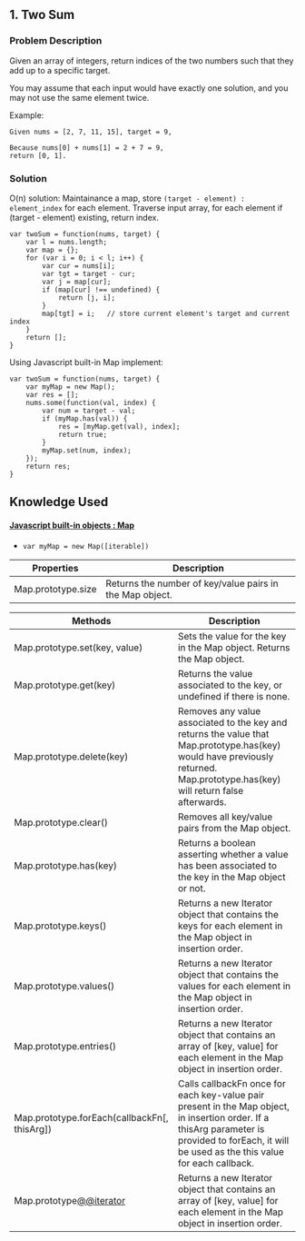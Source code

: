 ## 1. Two Sum
### Problem Description
Given an array of integers, return indices of the two numbers such that they add up to a specific target.

You may assume that each input would have exactly one solution, and you may not use the same element twice.

Example:
```
Given nums = [2, 7, 11, 15], target = 9,

Because nums[0] + nums[1] = 2 + 7 = 9,
return [0, 1].
```

### Solution
O(n) solution:
Maintainance a map, store `(target - element) : element_index` for each element. Traverse input array, for each element if (target - element) existing, return index.

```
var twoSum = function(nums, target) {
    var l = nums.length;
    var map = {};
    for (var i = 0; i < l; i++) {
        var cur = nums[i];
        var tgt = target - cur;
        var j = map[cur];
        if (map[cur] !== undefined) {
            return [j, i];
        }
        map[tgt] = i;   // store current element's target and current index
    }
    return [];
}
```

Using Javascript built-in Map implement:
```
var twoSum = function(nums, target) {
    var myMap = new Map();
    var res = [];
    nums.some(function(val, index) {
        var num = target - val;
        if (myMap.has(val)) {
            res = [myMap.get(val), index];
            return true;
        }
        myMap.set(num, index);
    });
    return res;
}
```

## Knowledge Used
#### [Javascript built-in objects : Map](https://developer.mozilla.org/en-US/docs/Web/JavaScript/Reference/Global_Objects/Map)
- `var myMap = new Map([iterable])`

Properties | Description
---------- | ------------------------
Map.prototype.size | Returns the number of key/value pairs in the Map object.

Methods | Description
------- | ---------------------------
Map.prototype.set(key, value) | Sets the value for the key in the Map object. Returns the Map object.
Map.prototype.get(key) | Returns the value associated to the key, or undefined if there is none.
Map.prototype.delete(key) | Removes any value associated to the key and returns the value that Map.prototype.has(key) would have previously returned. Map.prototype.has(key) will return false afterwards.
Map.prototype.clear() | Removes all key/value pairs from the Map object.
Map.prototype.has(key) | Returns a boolean asserting whether a value has been associated to the key in the Map object or not.
Map.prototype.keys() | Returns a new Iterator object that contains the keys for each element in the Map object in insertion order.
Map.prototype.values() | Returns a new Iterator object that contains the values for each element in the Map object in insertion order.
Map.prototype.entries() | Returns a new Iterator object that contains an array of [key, value] for each element in the Map object in insertion order.
Map.prototype.forEach(callbackFn[, thisArg]) | Calls callbackFn once for each key-value pair present in the Map object, in insertion order. If a thisArg parameter is provided to forEach, it will be used as the this value for each callback.
Map.prototype[@@iterator]() | Returns a new Iterator object that contains an array of [key, value] for each element in the Map object in insertion order.
